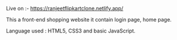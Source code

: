 Live on :- https://ranjeetflipkartclone.netlify.app/

This a front-end shopping website it contain login page, home page.

Language used : HTML5, CSS3 and basic JavaScript.
